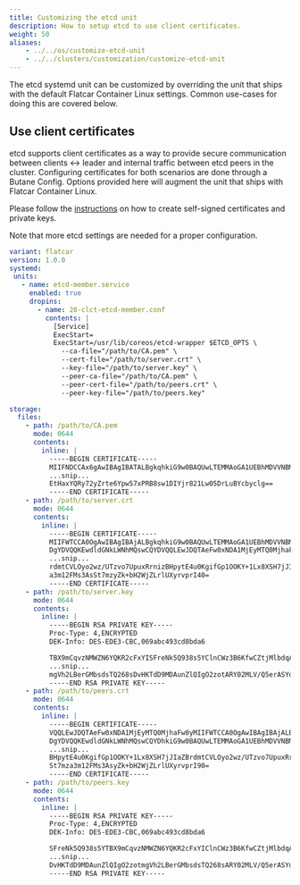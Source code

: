 ```yaml
---
title: Customizing the etcd unit
description: How to setup etcd to use client certificates.
weight: 50
aliases:
    - ../../os/customize-etcd-unit
    - ../../clusters/customization/customize-etcd-unit
---
```


The etcd systemd unit can be customized by overriding the unit that ships with the default Flatcar Container Linux settings. Common use-cases for doing this are covered below.

## Use client certificates

etcd supports client certificates as a way to provide secure communication between clients &#8596; leader and internal traffic between etcd peers in the cluster. Configuring certificates for both scenarios are done through a Butane Config. Options provided here will augment the unit that ships with Flatcar Container Linux.

Please follow the [instructions][self-signed-howto] on how to create self-signed certificates and private keys.

Note that more etcd settings are needed for a proper configuration.

```yaml
variant: flatcar
version: 1.0.0
systemd:
 units:
   - name: etcd-member.service
     enabled: true
     dropins:
       - name: 20-clct-etcd-member.conf
         contents: |
           [Service]
           ExecStart=
           ExecStart=/usr/lib/coreos/etcd-wrapper $ETCD_OPTS \
             --ca-file="/path/to/CA.pem" \
             --cert-file="/path/to/server.crt" \
             --key-file="/path/to/server.key" \
             --peer-ca-file="/path/to/CA.pem" \
             --peer-cert-file="/path/to/peers.crt" \
             --peer-key-file="/path/to/peers.key"

storage:
  files:
    - path: /path/to/CA.pem
      mode: 0644
      contents:
        inline: |
          -----BEGIN CERTIFICATE-----
          MIIFNDCCAx6gAwIBAgIBATALBgkqhkiG9w0BAQUwLTEMMAoGA1UEBhMDVVNBMRAw
          ...snip...
          EtHaxYQRy72yZrte6Ypw57xPRB8sw1DIYjr821Lw05DrLuBYcbyclg==
          -----END CERTIFICATE-----
    - path: /path/to/server.crt
      mode: 0644
      contents:
        inline: |
          -----BEGIN CERTIFICATE-----
          MIIFWTCCA0OgAwIBAgIBAjALBgkqhkiG9w0BAQUwLTEMMAoGA1UEBhMDVVNBMRAw
          DgYDVQQKEwdldGNkLWNhMQswCQYDVQQLEwJDQTAeFw0xNDA1MjEyMTQ0MjhaFw0y
          ...snip...
          rdmtCVLOyo2wz/UTzvo7UpuxRrnizBHpytE4u0KgifGp1OOKY+1Lx8XSH7jJIaZB
          a3m12FMs3AsSt7mzyZk+bH2WjZLrlUXyrvprI40=
          -----END CERTIFICATE-----
    - path: /path/to/server.key
      mode: 0644
      contents:
        inline: |
          -----BEGIN RSA PRIVATE KEY-----
          Proc-Type: 4,ENCRYPTED
          DEK-Info: DES-EDE3-CBC,069abc493cd8bda6

          TBX9mCqvzNMWZN6YQKR2cFxYISFreNk5Q938s5YClnCWz3B6KfwCZtjMlbdqAakj
          ...snip...
          mgVh2LBerGMbsdsTQ268sDvHKTdD9MDAunZlQIgO2zotARY02MLV/Q5erASYdCxk
          -----END RSA PRIVATE KEY-----
    - path: /path/to/peers.crt
      mode: 0644
      contents:
        inline: |
          -----BEGIN CERTIFICATE-----
          VQQLEwJDQTAeFw0xNDA1MjEyMTQ0MjhaFw0yMIIFWTCCA0OgAwIBAgIBAjALBgkq
          DgYDVQQKEwdldGNkLWNhMQswCQYDhkiG9w0BAQUwLTEMMAoGA1UEBhMDVVNBMRAw
          ...snip...
          BHpytE4u0KgifGp1OOKY+1Lx8XSH7jJIaZBrdmtCVLOyo2wz/UTzvo7UpuxRrniz
          St7mza3m12FMs3AsyZk+bH2WjZLrlUXyrvprI90=
          -----END CERTIFICATE-----
    - path: /path/to/peers.key
      mode: 0644
      contents:
        inline: |
          -----BEGIN RSA PRIVATE KEY-----
          Proc-Type: 4,ENCRYPTED
          DEK-Info: DES-EDE3-CBC,069abc493cd8bda6

          SFreNk5Q938s5YTBX9mCqvzNMWZN6YQKR2cFxYIClnCWz3B6KfwCZtjMlbdqAakj
          ...snip...
          DvHKTdD9MDAunZlQIgO2zotmgVh2LBerGMbsdsTQ268sARY02MLV/Q5erASYdCxk
          -----END RSA PRIVATE KEY-----
```

[self-signed-howto]: ../security/generate-self-signed-certificates
